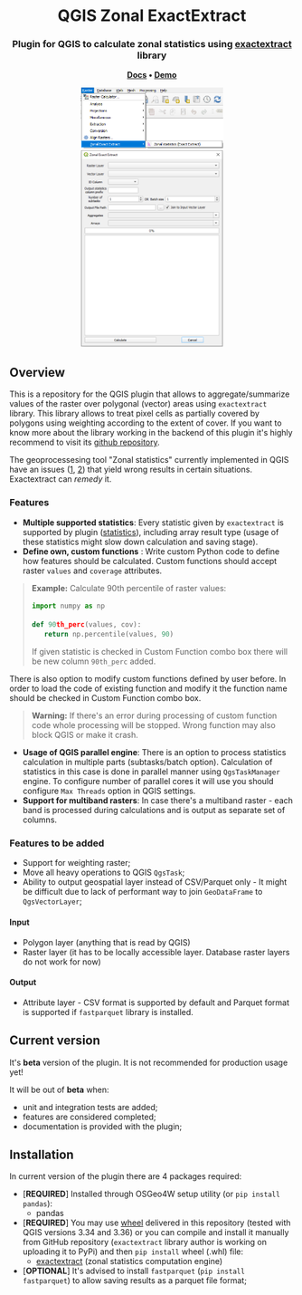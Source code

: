 <h1 align="center">
	QGIS Zonal ExactExtract
</h1>

<h3 align="center">
	Plugin for QGIS to calculate zonal statistics using <a href="https://github.com/isciences/exactextract/tree/master">exactextract</a> library
</h3>

<p align="center">
	<strong>
		<a href="placeholder">Docs</a>
		•
		<a href="placeholder">Demo</a>
	</strong>
</p>

<p align="center">
<img src="media/raster_menu.png" alt="Image of the qgis raster menu with zonal exactextract option" width=50%>
<img src="media/plugin_window.png" alt="Image of the plugin window in QGIS" width=50%>

</p>

## Overview
This is a repository for the QGIS plugin that allows to aggregate/summarize values of the raster over polygonal (vector) areas using ``exactextract`` library. This library allows to treat pixel cells as partially covered by polygons using weighting according to the extent of cover. If you want to know more about the library working in the backend of this plugin it's highly recommend to visit its <a href="https://github.com/isciences/exactextract/tree/master"> github repository</a>.

The geoprocessesing tool "Zonal statistics" currently implemented in QGIS have an issues (<a href="https://github.com/qgis/QGIS/issues/52223">1</a>, <a href="https://github.com/qgis/QGIS/issues/38273">2</a>) that yield wrong results in certain situations. Exactextract can *remedy* it.

### Features
- **Multiple supported statistics**: Every statistic given by ``exactextract`` is supported by plugin (<a href="https://github.com/isciences/exactextract?tab=readme-ov-file#supported-statistics">statistics</a>), including array result type (usage of these statistics might slow down calculation and saving stage).
- **Define own, custom functions** : Write custom Python code to define how features should be calculated. Custom functions should accept raster `values` and `coverage` attributes.
> **Example:**  Calculate 90th percentile of raster values:
> ```python
>import numpy as np
>
>def 90th_perc(values, cov):
>    return np.percentile(values, 90)
> ```
> If given statistic is checked in Custom Function combo box there will be new column `90th_perc` added.

There is also option to modify custom functions defined by user before. In order to load the code of existing function and modify it the function name should be checked in Custom Function combo box.

> **Warning:** If there's an error during processing of custom function code whole processing will be stopped. Wrong function may also block QGIS or make it crash.
- **Usage of QGIS parallel engine**: There is an option to process statistics calculation in multiple parts (subtasks/batch option). Calculation of statistics in this case is done in parallel manner using ``QgsTaskManager`` engine. To configure number of parallel cores it will use you should configure `Max Threads` option in QGIS settings.
- **Support for multiband rasters**: In case there's a multiband raster - each band is processed during calculations and is output as separate set of columns.

### Features to be added
- Support for weighting raster;
- Move all heavy operations to QGIS ``QgsTask``;
- Ability to output geospatial layer instead of CSV/Parquet only - It might be difficult due to lack of performant way to join `GeoDataFrame` to `QgsVectorLayer`;

#### Input
- Polygon layer (anything that is read by QGIS)
- Raster layer (it has to be locally accessible layer. Database raster layers do not work for now)

#### Output
- Attribute layer - CSV format is supported by default and Parquet format is supported if `fastparquet` library is installed.

## Current version
It's **beta** version of the plugin. It  is not recommended for production usage yet! 

It will be out of **beta** when:
- unit and integration tests are added;
- features are considered  completed;
- documentation is provided with the plugin;

## Installation

In current version of the plugin there are 4 packages required:
- [**REQUIRED**] Installed through OSGeo4W setup utility (or `pip install pandas`):
  - pandas
- [**REQUIRED**] You may use <a href="https://github.com/JakubCha/exactextract_qgis/tree/main/requirements">wheel</a> delivered in this repository (tested with QGIS versions 3.34 and 3.36) or you can compile and install it manually from GitHub repository (``exactextract`` library author is working on uploading it to PyPi) and then ``pip install`` wheel (.whl) file:
  - <a href="https://github.com/isciences/exactextract/tree/master/python">exactextract</a> (zonal statistics computation engine)
- [**OPTIONAL**] It's advised to install `fastparquet` (`pip install fastparquet`) to allow saving  results as a parquet file format;
